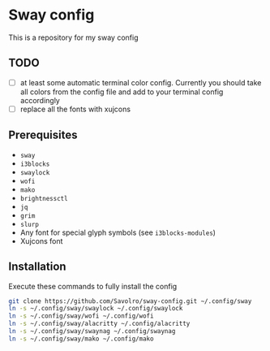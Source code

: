 # Sway config
This is a repository for my sway config

## TODO
- [ ] at least some automatic terminal color config. Currently you should take all colors from the config file and add to your terminal config accordingly
- [ ] replace all the fonts with xujcons

## Prerequisites
* `sway`
* `i3blocks`
* `swaylock`
* `wofi`
* `mako`
* `brightnessctl`
* `jq`
* `grim`
* `slurp`
* Any font for special glyph symbols (see `i3blocks-modules`)
* Xujcons font

## Installation
Execute these commands to fully install the config

``` bash
git clone https://github.com/Savolro/sway-config.git ~/.config/sway
ln -s ~/.config/sway/swaylock ~/.config/swaylock
ln -s ~/.config/sway/wofi ~/.config/wofi
ln -s ~/.config/sway/alacritty ~/.config/alacritty
ln -s ~/.config/sway/swaynag ~/.config/swaynag
ln -s ~/.config/sway/mako ~/.config/mako
```
